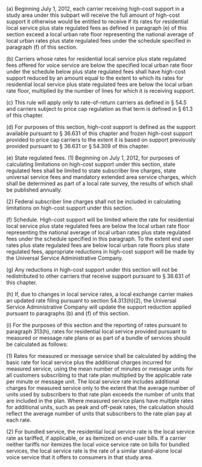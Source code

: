 (a) Beginning July 1, 2012, each carrier receiving high-cost support in a study area under this subpart will receive the full amount of high-cost support it otherwise would be entitled to receive if its rates for residential local service plus state regulated fees as defined in paragraph (e) of this section exceed a local urban rate floor representing the national average of local urban rates plus state regulated fees under the schedule specified in paragraph (f) of this section.

(b) Carriers whose rates for residential local service plus state regulated fees offered for voice service are below the specified local urban rate floor under the schedule below plus state regulated fees shall have high-cost support reduced by an amount equal to the extent to which its rates for residential local service plus state regulated fees are below the local urban rate floor, multiplied by the number of lines for which it is receiving support.

(c) This rule will apply only to rate-of-return carriers as defined in § 54.5 and carriers subject to price cap regulation as that term is defined in § 61.3 of this chapter.

(d) For purposes of this section, high-cost support is defined as the support available pursuant to § 36.631 of this chapter and frozen high-cost support provided to price cap carriers to the extent it is based on support previously provided pursuant to § 36.631 or § 54.309 of this chapter.
              

(e) State regulated fees. (1) Beginning on July 1, 2012, for purposes of calculating limitations on high-cost support under this section, state regulated fees shall be limited to state subscriber line charges, state universal service fees and mandatory extended area service charges, which shall be determined as part of a local rate survey, the results of which shall be published annually.

(2) Federal subscriber line charges shall not be included in calculating limitations on high-cost support under this section.

(f) Schedule. High-cost support will be limited where the rate for residential local service plus state regulated fees are below the local urban rate floor representing the national average of local urban rates plus state regulated fees under the schedule specified in this paragraph. To the extent end user rates plus state regulated fees are below local urban rate floors plus state regulated fees, appropriate reductions in high-cost support will be made by the Universal Service Administrative Company.

(g) Any reductions in high-cost support under this section will not be redistributed to other carriers that receive support pursuant to § 36.631 of this chapter.

(h) If, due to changes in local service rates, a local exchange carrier makes an updated rate filing pursuant to section 54.313(h)(2), the Universal Service Administrative Company will update the support reduction applied pursuant to paragraphs (b) and (f) of this section.

(i) For the purposes of this section and the reporting of rates pursuant to paragraph 313(h), rates for residential local service provided pursuant to measured or message rate plans or as part of a bundle of services should be calculated as follows:

(1) Rates for measured or message service shall be calculated by adding the basic rate for local service plus the additional charges incurred for measured service, using the mean number of minutes or message units for all customers subscribing to that rate plan multiplied by the applicable rate per minute or message unit. The local service rate includes additional charges for measured service only to the extent that the average number of units used by subscribers to that rate plan exceeds the number of units that are included in the plan. Where measured service plans have multiple rates for additional units, such as peak and off-peak rates, the calculation should reflect the average number of units that subscribers to the rate plan pay at each rate.

(2) For bundled service, the residential local service rate is the local service rate as tariffed, if applicable, or as itemized on end-user bills. If a carrier neither tariffs nor itemizes the local voice service rate on bills for bundled services, the local service rate is the rate of a similar stand-alone local voice service that it offers to consumers in that study area.

